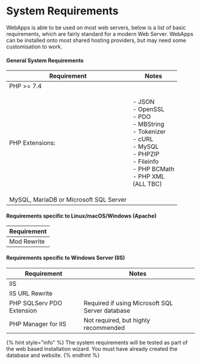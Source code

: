 # System Requirements

WebApps is able to be used on most web servers, below is a list of basic requirements, which are fairly standard for a modern Web Server. WebApps can be installed onto most shared hosting providers, but may need some customisation to work.

#### General System Requirements

| Requirement                            | Notes                                                                                                                                                     |
| -------------------------------------- | --------------------------------------------------------------------------------------------------------------------------------------------------------- |
| PHP >= 7.4                             |                                                                                                                                                           |
| PHP Extensions:                        | <p>- JSON<br>- OpenSSL<br>- PDO<br>- MBString<br>- Tokenizer<br>- cURL<br>- MySQL<br>- PHPZIP<br>- Fileinfo<br>- PHP BCMath<br>- PHP XML<br>(ALL TBC)</p> |
| MySQL, MariaDB or Microsoft SQL Server |                                                                                                                                                           |

#### Requirements specific to Linux/macOS/Windows (Apache)

| Requirement |
| ----------- |
| Mod Rewrite |

#### Requirements specific to Windows Server (IIS)

| Requirement               | Notes                                           |
| ------------------------- | ----------------------------------------------- |
| IIS                       |                                                 |
| IIS URL Rewrite           |                                                 |
| PHP SQLServ PDO Extension | Required if using Microsoft SQL Server database |
| PHP Manager for IIS       | Not required, but highly recommended            |

{% hint style="info" %}
The system requirements will be tested as part of the web based installation wizard. You must have already created the database and website.
{% endhint %}

